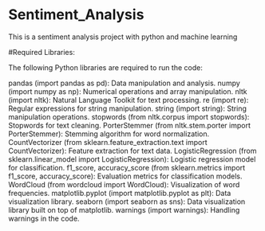 # Sentiment_Analysis
This is a sentiment analysis project with python and machine learning

#Required Libraries:

The following Python libraries are required to run the code:

pandas (import pandas as pd): Data manipulation and analysis.
numpy (import numpy as np): Numerical operations and array manipulation.
nltk (import nltk): Natural Language Toolkit for text processing.
re (import re): Regular expressions for string manipulation.
string (import string): String manipulation operations.
stopwords (from nltk.corpus import stopwords): Stopwords for text cleaning.
PorterStemmer (from nltk.stem.porter import PorterStemmer): Stemming algorithm for word normalization.
CountVectorizer (from sklearn.feature_extraction.text import CountVectorizer): Feature extraction for text data.
LogisticRegression (from sklearn.linear_model import LogisticRegression): Logistic regression model for classification.
f1_score, accuracy_score (from sklearn.metrics import f1_score, accuracy_score): Evaluation metrics for classification models.
WordCloud (from wordcloud import WordCloud): Visualization of word frequencies.
matplotlib.pyplot (import matplotlib.pyplot as plt): Data visualization library.
seaborn (import seaborn as sns): Data visualization library built on top of matplotlib.
warnings (import warnings): Handling warnings in the code.
